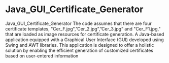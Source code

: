 # Java_GUI_Certificate_Generator
Java_GUI_Certificate_Generator
The code assumes that there are four certificate templates, "Cer_F.jpg",”Cer_2.jpg”,”Cer_3.jpg” and "Cer_F1.jpg," that are loaded as image resources for certificate generation.
A Java-based application equipped with a Graphical User Interface (GUI) developed using Swing and AWT libraries. This application is designed to offer a holistic solution by enabling the efficient generation of customized certificates based on user-entered information
